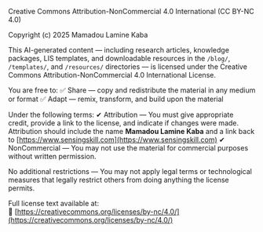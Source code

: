 Creative Commons Attribution-NonCommercial 4.0 International (CC BY-NC 4.0)

Copyright (c) 2025 Mamadou Lamine Kaba

This AI-generated content — including research articles, knowledge packages, LIS templates, and downloadable resources in the `/blog/`, `/templates/`, and `/resources/` directories — is licensed under the Creative Commons Attribution-NonCommercial 4.0 International License.

You are free to:
✅ Share — copy and redistribute the material in any medium or format
✅ Adapt — remix, transform, and build upon the material

Under the following terms:
✔ Attribution — You must give appropriate credit, provide a link to the license, and indicate if changes were made. Attribution should include the name **Mamadou Lamine Kaba** and a link back to [https://www.sensingskill.com](https://www.sensingskill.com)
✔ NonCommercial — You may not use the material for commercial purposes without written permission.

No additional restrictions — You may not apply legal terms or technological measures that legally restrict others from doing anything the license permits.

Full license text available at:  
🔗 [https://creativecommons.org/licenses/by-nc/4.0/](https://creativecommons.org/licenses/by-nc/4.0/)
